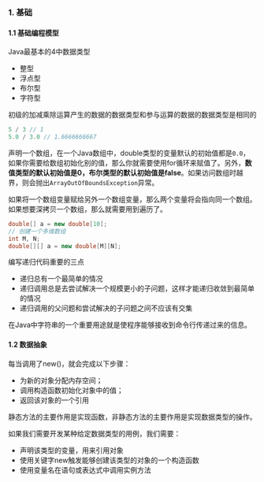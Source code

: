 ### 1. 基础
#### 1.1 基础编程模型
Java最基本的4中数据类型
- 整型
- 浮点型
- 布尔型
- 字符型

初级的加减乘除运算产生的数据的数据类型和参与运算的数据的数据类型是相同的

```java
5 / 3 // 1
5.0 / 3.0 // 1.6666666667
```

声明一个数组，在一个Java数组中，double类型的变量默认的初始值都是`0.0`，如果你需要给数组初始化别的值，那么你就需要使用for循环来赋值了。另外，**数值类型的默认初始值是0，布尔类型的默认初始值是false**。如果访问数组时越界，则会抛出`ArrayOutOfBoundsException`异常。

如果将一个数组变量赋给另外一个数组变量，那么两个变量将会指向同一个数组。如果想要深拷贝一个数组，那么就需要用到遍历了。

```java
double[] a = new double[10];
// 创建一个多维数组
int M, N;
double[][] a = new double[M][N];
```

编写递归代码重要的三点
- 递归总有一个最简单的情况
- 递归调用总是去尝试解决一个规模更小的子问题，这样才能递归收敛到最简单的情况
- 递归调用的父问题和尝试解决的子问题之间不应该有交集

在Java中字符串的一个重要用途就是使程序能够接收到命令行传递过来的信息。

#### 1.2 数据抽象
每当调用了new()，就会完成以下步骤：
- 为新的对象分配内存空间；
- 调用构造函数初始化对象中的值；
- 返回该对象的一个引用

静态方法的主要作用是实现函数，非静态方法的主要作用是实现数据类型的操作。

如果我们需要开发某种给定数据类型的用例，我们需要：
- 声明该类型的变量，用来引用对象
- 使用关键字new触发能够创建该类型的对象的一个构造函数
- 使用变量名在语句或表达式中调用实例方法
